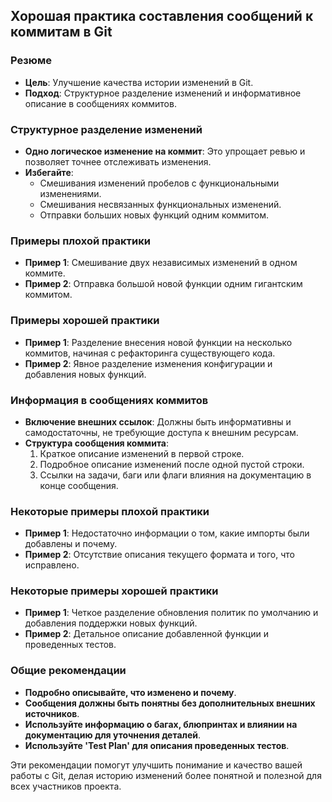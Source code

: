 ## Хорошая практика составления сообщений к коммитам в Git

### Резюме
- **Цель**: Улучшение качества истории изменений в Git.
- **Подход**: Структурное разделение изменений и информативное описание в сообщениях коммитов.

### Структурное разделение изменений
- **Одно логическое изменение на коммит**: Это упрощает ревью и позволяет точнее отслеживать изменения.
- **Избегайте**:
  - Смешивания изменений пробелов с функциональными изменениями.
  - Смешивания несвязанных функциональных изменений.
  - Отправки больших новых функций одним коммитом.

### Примеры плохой практики
- **Пример 1**: Смешивание двух независимых изменений в одном коммите.
- **Пример 2**: Отправка большой новой функции одним гигантским коммитом.

### Примеры хорошей практики
- **Пример 1**: Разделение внесения новой функции на несколько коммитов, начиная с рефакторинга существующего кода.
- **Пример 2**: Явное разделение изменения конфигурации и добавления новых функций.

### Информация в сообщениях коммитов
- **Включение внешних ссылок**: Должны быть информативны и самодостаточны, не требующие доступа к внешним ресурсам.
- **Структура сообщения коммита**:
  1. Краткое описание изменений в первой строке.
  2. Подробное описание изменений после одной пустой строки.
  3. Ссылки на задачи, баги или флаги влияния на документацию в конце сообщения.

### Некоторые примеры плохой практики
- **Пример 1**: Недостаточно информации о том, какие импорты были добавлены и почему.
- **Пример 2**: Отсутствие описания текущего формата и того, что исправлено.

### Некоторые примеры хорошей практики
- **Пример 1**: Четкое разделение обновления политик по умолчанию и добавления поддержки новых функций.
- **Пример 2**: Детальное описание добавленной функции и проведенных тестов.

### Общие рекомендации
- **Подробно описывайте, что изменено и почему**.
- **Сообщения должны быть понятны без дополнительных внешних источников**.
- **Используйте информацию о багах, блюпринтах и влиянии на документацию для уточнения деталей**.
- **Используйте 'Test Plan' для описания проведенных тестов**.

Эти рекомендации помогут улучшить понимание и качество вашей работы с Git, делая историю изменений более понятной и полезной для всех участников проекта.

